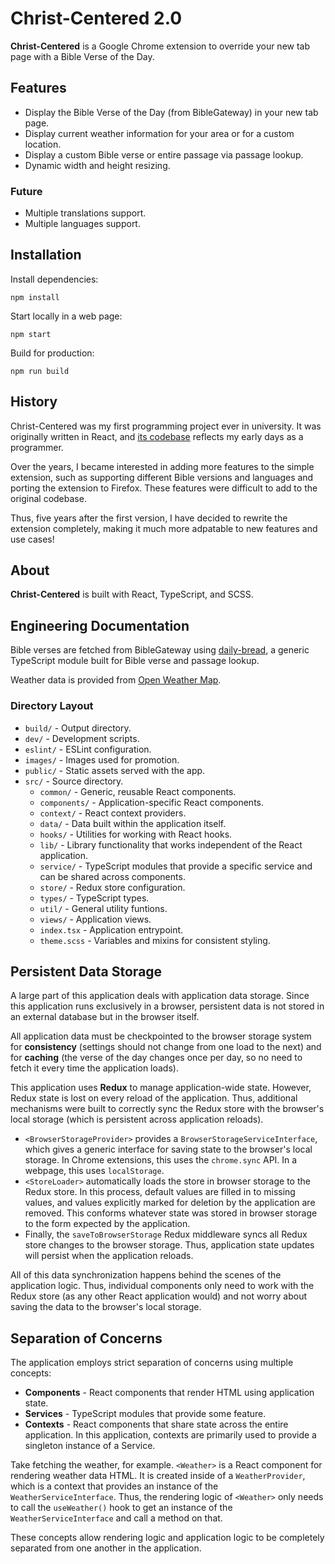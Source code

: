 # Christ-Centered 2.0

**Christ-Centered** is a Google Chrome extension to override your new tab page with a Bible Verse of the Day.

## Features

- Display the Bible Verse of the Day (from BibleGateway) in your new tab page.
- Display current weather information for your area or for a custom location.
- Display a custom Bible verse or entire passage via passage lookup.
- Dynamic width and height resizing.

### Future

- Multiple translations support.
- Multiple languages support.

## Installation

Install dependencies:

```
npm install
```

Start locally in a web page:

```
npm start
```

Build for production:

```
npm run build
```

## History

Christ-Centered was my first programming project ever in university. It was originally written in React, and [its codebase](https://github.com/jackson-nestelroad/christ-centered) reflects my early days as a programmer.

Over the years, I became interested in adding more features to the simple extension, such as supporting different Bible versions and languages and porting the extension to Firefox. These features were difficult to add to the original codebase.

Thus, five years after the first version, I have decided to rewrite the extension completely, making it much more adpatable to new features and use cases!

## About

**Christ-Centered** is built with React, TypeScript, and SCSS.

## Engineering Documentation

Bible verses are fetched from BibleGateway using [daily-bread](https://github.com/jackson-nestelroad/daily-bread), a generic TypeScript module built for Bible verse and passage lookup.

Weather data is provided from [Open Weather Map](https://openweathermap.org/).

### Directory Layout

- `build/` - Output directory.
- `dev/` - Development scripts.
- `eslint/` - ESLint configuration.
- `images/` - Images used for promotion.
- `public/` - Static assets served with the app.
- `src/` - Source directory.
  - `common/` - Generic, reusable React components.
  - `components/` - Application-specific React components.
  - `context/` - React context providers.
  - `data/` - Data built within the application itself.
  - `hooks/` - Utilities for working with React hooks.
  - `lib/` - Library functionality that works independent of the React application.
  - `service/` - TypeScript modules that provide a specific service and can be shared across components.
  - `store/` - Redux store configuration.
  - `types/` - TypeScript types.
  - `util/` - General utility funtions.
  - `views/` - Application views.
  - `index.tsx` - Application entrypoint.
  - `theme.scss` - Variables and mixins for consistent styling.

## Persistent Data Storage

A large part of this application deals with application data storage. Since this application runs exclusively in a browser, persistent data is not stored in an external database but in the browser itself.

All application data must be checkpointed to the browser storage system for **consistency** (settings should not change from one load to the next) and for **caching** (the verse of the day changes once per day, so no need to fetch it every time the application loads).

This application uses **Redux** to manage application-wide state. However, Redux state is lost on every reload of the application. Thus, additional mechanisms were built to correctly sync the Redux store with the browser's local storage (which is persistent across application reloads).

- `<BrowserStorageProvider>` provides a `BrowserStorageServiceInterface`, which gives a generic interface for saving state to the browser's local storage. In Chrome extensions, this uses the `chrome.sync` API. In a webpage, this uses `localStorage`.
- `<StoreLoader>` automatically loads the store in browser storage to the Redux store. In this process, default values are filled in to missing values, and values explicitly marked for deletion by the application are removed. This conforms whatever state was stored in browser storage to the form expected by the application.
- Finally, the `saveToBrowserStorage` Redux middleware syncs all Redux store changes to the browser storage. Thus, application state updates will persist when the application reloads.

All of this data synchronization happens behind the scenes of the application logic. Thus, individual components only need to work with the Redux store (as any other React application would) and not worry about saving the data to the browser's local storage.

## Separation of Concerns

The application employs strict separation of concerns using multiple concepts:

- **Components** - React components that render HTML using application state.
- **Services** - TypeScript modules that provide some feature.
- **Contexts** - React components that share state across the entire application. In this application, contexts are primarily used to provide a singleton instance of a Service.

Take fetching the weather, for example. `<Weather>` is a React component for rendering weather data HTML. It is created inside of a `WeatherProvider`, which is a context that provides an instance of the `WeatherServiceInterface`. Thus, the rendering logic of `<Weather>` only needs to call the `useWeather()` hook to get an instance of the `WeatherServiceInterface` and call a method on that.

These concepts allow rendering logic and application logic to be completely separated from one another in the application.
